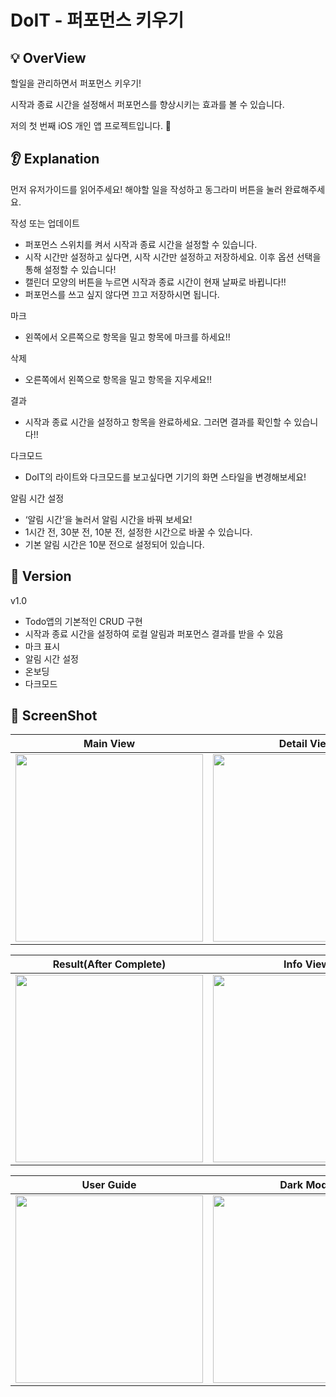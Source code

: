 # DoIT - 퍼포먼스 키우기

## 💡 OverView
할일을 관리하면서 퍼포먼스 키우기! 

시작과 종료 시간을 설정해서 퍼포먼스를 향상시키는 효과를 볼 수 있습니다.

저의 첫 번째 iOS 개인 앱 프로젝트입니다. 👀

## 👂 Explanation
먼저 유저가이드를 읽어주세요!
해야할 일을 작성하고 동그라미 버튼을 눌러 완료해주세요.

작성 또는 업데이트
- 퍼포먼스 스위치를 켜서 시작과 종료 시간을 설정할 수 있습니다.
- 시작 시간만 설정하고 싶다면, 시작 시간만 설정하고 저장하세요. 이후 옵션 선택을 통해 설정할 수 있습니다!
- 캘린더 모양의 버튼을 누르면 시작과 종료 시간이 현재 날짜로 바뀝니다!! 
- 퍼포먼스를 쓰고 싶지 않다면 끄고 저장하시면 됩니다.

마크
- 왼쪽에서 오른쪽으로 항목을 밀고 항목에 마크를 하세요!!

삭제
- 오른쪽에서 왼쪽으로 항목을 밀고 항목을 지우세요!!

결과
- 시작과 종료 시간을 설정하고 항목을 완료하세요. 그러면 결과를 확인할 수 있습니다!!

다크모드
- DoIT의 라이트와 다크모드를 보고싶다면 기기의 화면 스타일을 변경해보세요!

알림 시간 설정
- ‘알림 시간’을 눌러서 알림 시간을 바꿔 보세요!
- 1시간 전, 30분 전, 10분 전, 설정한 시간으로 바꿀 수 있습니다. 
-  기본 알림 시간은 10분 전으로 설정되어 있습니다.

## 📌 Version

v1.0
- Todo앱의 기본적인 CRUD 구현
- 시작과 종료 시간을 설정하여 로컬 알림과 퍼포먼스 결과를 받을 수 있음
- 마크 표시
- 알림 시간 설정
- 온보딩
- 다크모드

## 📌 ScreenShot
|                                                           Main View                                                           |                                                          Detail View                                                          |
|:-----------------------------------------------------------------------------------------------------------------------------:|:-----------------------------------------------------------------------------------------------------------------------------:|
| <img src="https://user-images.githubusercontent.com/51147838/104213005-3280a600-5479-11eb-9912-92891d7d29c3.png" width="300"> | <img src="https://user-images.githubusercontent.com/51147838/104213130-53e19200-5479-11eb-8033-f3acf4f3b314.png" width="300"> |

|                                                     Result(After Complete)                                                    |                                                           Info View                                                           |
|:-----------------------------------------------------------------------------------------------------------------------------:|:-----------------------------------------------------------------------------------------------------------------------------:|
| <img src="https://user-images.githubusercontent.com/51147838/104213137-5643ec00-5479-11eb-853a-29d77c78a331.png" width="300"> | <img src="https://user-images.githubusercontent.com/51147838/104213561-c94d6280-5479-11eb-8649-1c7f01f9da04.png" width="300"> |

|                                                           User Guide                                                          |                                                           Dark Mode                                                           |
|:-----------------------------------------------------------------------------------------------------------------------------:|:-----------------------------------------------------------------------------------------------------------------------------:|
| <img src="https://user-images.githubusercontent.com/51147838/104213806-0ca7d100-547a-11eb-8ad0-c94735e1a740.png" width="300"> | <img src="https://user-images.githubusercontent.com/51147838/104213829-12051b80-547a-11eb-9a43-0a5d0bf8851b.png" width="300"> |
